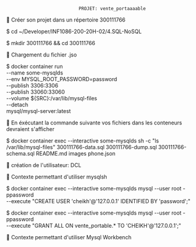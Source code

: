                                PROJET: vente_portaaaable
                               
   📗 Créer son projet dans un répertoire 300111766
   
$ cd ~/Developer/INF1086-200-20H-02/4.SQL-NoSQL

$ mkdir 300111766 && cd 300111766

   📗 Chargement du fichier .jso
   
$ docker container run \
         --name some-mysqlds \
         --env MYSQL_ROOT_PASSWORD=password \
         --publish 3306:3306 \
         --publish 33060:33060 \
         --volume ${SRC}:/var/lib/mysql-files \
         --detach \
         mysql/mysql-server:latest
 
   📗 En éxécutant la commande suivante vos fichiers dans les conteneurs devraient s'afficher
   
$ docker container exec --interactive some-mysqlds sh -c "ls /var/lib/mysql-files"
300111766-data.sql
300111766-dump.sql
300111766-schema.sql
README.md
images
phone.json 

   📗 création de l'utilisateur: DCL
   
  📌 Contexte permettant d'utiliser mysqlsh

$ docker container exec --interactive some-mysqlds mysql --user root -ppassword \
                        --execute "CREATE USER 'cheikh'@'127.0.0.1' IDENTIFIED BY 'password';"

$ docker container exec --interactive some-mysqlds mysql --user root -ppassword \
                        --execute "GRANT ALL ON vente_portable.* TO 'CHEIKH'@'127.0.0.1';"
    
    
  📌 Contexte permettant d'utiliser Mysql Workbench
  




         
